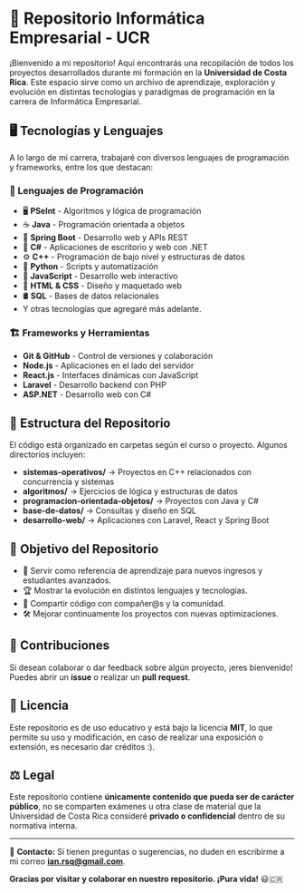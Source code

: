 # 🚀 Repositorio Informática Empresarial - UCR

¡Bienvenido a mi repositorio! Aquí encontrarás una recopilación de todos los proyectos desarrollados durante mi formación en la **Universidad de Costa Rica**. Este espacio sirve como un archivo de aprendizaje, exploración y evolución en distintas tecnologías y paradigmas de programación en la carrera de Informática Empresarial.

## 🖥️ Tecnologías y Lenguajes
A lo largo de mi carrera, trabajaré con diversos lenguajes de programación y frameworks, entre los que destacan:

### 🔹 Lenguajes de Programación
- 🖥️ **PSeInt** - Algoritmos y lógica de programación
- ☕ **Java** - Programación orientada a objetos
- 🌱 **Spring Boot** - Desarrollo web y APIs REST
- 🎯 **C#** - Aplicaciones de escritorio y web con .NET
- ⚙️ **C++** - Programación de bajo nivel y estructuras de datos
- 🐍 **Python** - Scripts y automatización
- 📜 **JavaScript** - Desarrollo web interactivo
- 📝 **HTML & CSS** - Diseño y maquetado web
- 🛢️ **SQL** - Bases de datos relacionales
- Y otras tecnologías que agregaré más adelante.

### 🏗️ Frameworks y Herramientas
- **Git & GitHub** - Control de versiones y colaboración
- **Node.js** - Aplicaciones en el lado del servidor
- **React.js** - Interfaces dinámicas con JavaScript
- **Laravel** - Desarrollo backend con PHP
- **ASP.NET** - Desarrollo web con C#

## 📂 Estructura del Repositorio
El código está organizado en carpetas según el curso o proyecto. Algunos directorios incluyen:
- **sistemas-operativos/** → Proyectos en C++ relacionados con concurrencia y sistemas
- **algoritmos/** → Ejercicios de lógica y estructuras de datos
- **programacion-orientada-objetos/** → Proyectos con Java y C#
- **base-de-datos/** → Consultas y diseño en SQL
- **desarrollo-web/** → Aplicaciones con Laravel, React y Spring Boot

## 📌 Objetivo del Repositorio
- 📖 Servir como referencia de aprendizaje para nuevos ingresos y estudiantes avanzados.
- 🏆 Mostrar la evolución en distintos lenguajes y tecnologías.
- 🔗 Compartir código con compañer@s y la comunidad.
- 🛠️ Mejorar continuamente los proyectos con nuevas optimizaciones.

## 🤝 Contribuciones
Si desean colaborar o dar feedback sobre algún proyecto, ¡eres bienvenido! Puedes abrir un **issue** o realizar un **pull request**.

## 📜 Licencia
Este repositorio es de uso educativo y está bajo la licencia **MIT**, lo que permite su uso y modificación, en caso de realizar una exposición o extensión, es necesario dar créditos :).

## ⚖️ Legal
Este repositorio contiene **únicamente contenido que pueda ser de carácter público**, no se comparten exámenes u otra clase de material que la Universidad de Costa Rica consideré **privado o confidencial** dentro de su normativa interna.

---

📧 **Contacto:** Si tienen preguntas o sugerencias, no duden en escribirme a mi correo **ian.rsq@gmail.com**.

**Gracias por visitar y colaborar en nuestro repositorio. ¡Pura vida!** 😃🇨🇷

